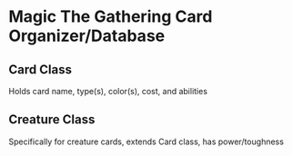 # Magic The Gathering Card Organizer/Database
## Card Class
Holds card name, type(s), color(s), cost, and abilities

## Creature Class
Specifically for creature cards, extends Card class, has power/toughness
